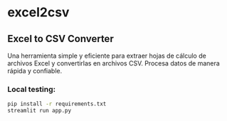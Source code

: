 # excel2csv
## Excel to CSV Converter 

Una herramienta simple y eficiente para extraer hojas de cálculo de archivos Excel y convertirlas en archivos CSV. Procesa datos de manera rápida y confiable.

### Local testing:
~~~sh
pip install -r requirements.txt
streamlit run app.py
~~~
